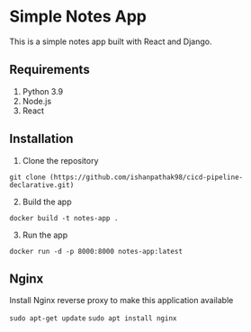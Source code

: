 # Simple Notes App 
This is a simple notes app built with React and Django.

## Requirements
1. Python 3.9
2. Node.js
3. React

## Installation
1. Clone the repository
```
git clone (https://github.com/ishanpathak98/cicd-pipeline-declarative.git)
```

2. Build the app
```
docker build -t notes-app .
```

3. Run the app
```
docker run -d -p 8000:8000 notes-app:latest
```

## Nginx

Install Nginx reverse proxy to make this application available

`sudo apt-get update`
`sudo apt install nginx`
